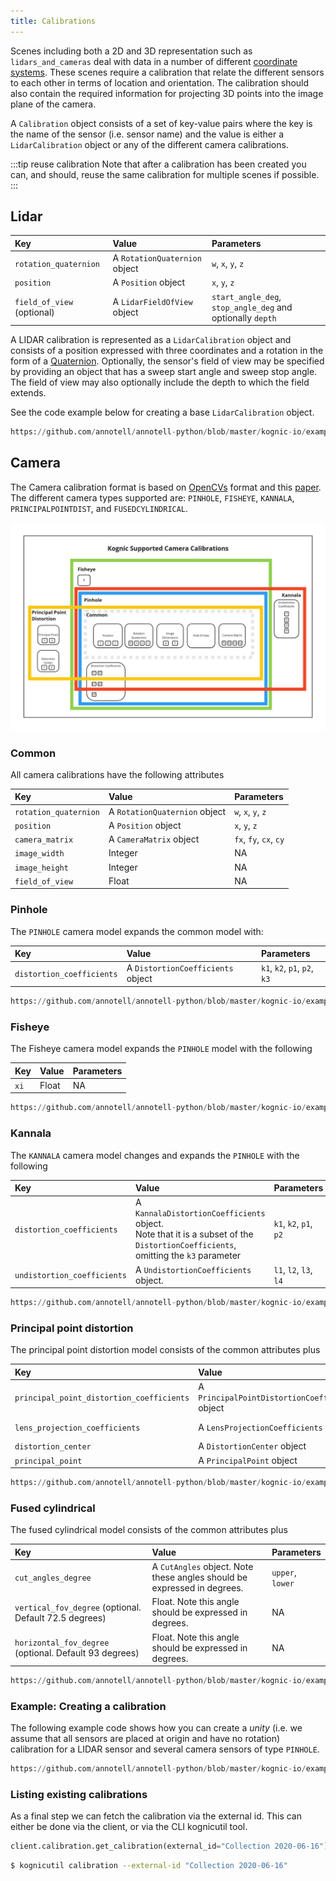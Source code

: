 ```yaml
---
title: Calibrations
---
```

Scenes including both a 2D and 3D representation such as `lidars_and_cameras` deal with data in a number of different 
[coordinate systems](coordinate_systems.md). These scenes require a calibration that relate the different sensors to
each other in terms of location and orientation. The calibration should also contain the required information for 
projecting 3D points into the image plane of the camera.

A `Calibration` object consists of a set of key-value pairs where the key is the name of the sensor (i.e. sensor name) 
and the value is either a `LidarCalibration` object or any of the different camera calibrations.

:::tip reuse calibration
Note that after a calibration has been created you can, and should, reuse the same calibration for multiple scenes if possible.
:::

## Lidar

| Key                        | Value                         | Parameters                                                 |
|:---------------------------|:------------------------------|:-----------------------------------------------------------|
| `rotation_quaternion`      | A `RotationQuaternion` object | `w`, `x`, `y`, `z`                                         |
| `position`                 | A `Position` object           | `x`, `y`, `z`                                              |
| `field_of_view` (optional) | A `LidarFieldOfView` object   | `start_angle_deg`, `stop_angle_deg` and optionally `depth` | 

A LIDAR calibration is represented as a `LidarCalibration` object and consists of a position expressed with three coordinates and a rotation
in the form of a [Quaternion](https://en.wikipedia.org/wiki/Quaternions_and_spatial_rotation). Optionally, the sensor's field of view may be
specified by providing an object that has a sweep start angle and sweep stop angle. The field of view may also optionally include the depth
to which the field extends.

See the code example below for creating a base `LidarCalibration` object.

```python reference
https://github.com/annotell/annotell-python/blob/master/kognic-io/examples/calibration/create_lidar_calibration.py
```

## Camera
The Camera calibration format is based on [OpenCVs](https://docs.opencv.org/3.4/d4/d94/tutorial_camera_calibration.html) format and
this [paper](http://www.robots.ox.ac.uk/~cmei/articles/single_viewpoint_calib_mei_07.pdf). The different camera types supported are: `PINHOLE`, `FISHEYE`, `KANNALA`, `PRINCIPALPOINTDIST`, and `FUSEDCYLINDRICAL`.

![Camera Calibrations commonality](camera-calibration.jpg)

### Common

All camera calibrations have the following attributes


| Key                   | Value                         | Parameters             |
|:----------------------|:------------------------------|:-----------------------|
| `rotation_quaternion` | A `RotationQuaternion` object | `w`, `x`, `y`, `z`     |
| `position`            | A `Position` object           | `x`, `y`, `z`          |
| `camera_matrix`       | A `CameraMatrix` object       | `fx`, `fy`, `cx`, `cy` |
| `image_width`         | Integer                       | NA                     |
| `image_height`        | Integer                       | NA                     |
| `field_of_view`       | Float                         | NA                     |

### Pinhole

The `PINHOLE` camera model expands the common model with:

| Key                       | Value                             | Parameters                   |
|:--------------------------|:----------------------------------|:-----------------------------|
| `distortion_coefficients` | A `DistortionCoefficients` object | `k1`, `k2`, `p1`, `p2`, `k3` |

```python reference
https://github.com/annotell/annotell-python/blob/master/kognic-io/examples/calibration/create_pinhole_calibration.py
```

### Fisheye
The Fisheye camera model expands the `PINHOLE` model with the following

| Key  | Value | Parameters |
|:-----|:------|:-----------|
| `xi` | Float | NA         |

```python reference
https://github.com/annotell/annotell-python/blob/master/kognic-io/examples/calibration/create_fisheye_calibration.py
```


### Kannala
The `KANNALA` camera model changes and expands the `PINHOLE` with the following

| Key                         | Value                                                                                                                                 | Parameters       |
|:----------------------------|:--------------------------------------------------------------------------------------------------------------------------------------|:-----------------|
| `distortion_coefficients`   | A `KannalaDistortionCoefficients` object. <br/> Note that it is a subset of the `DistortionCoefficients`, omitting the `k3` parameter | `k1`, `k2`, `p1`, `p2` |
| `undistortion_coefficients` | A `UndistortionCoefficients` object.                                                                                                  | `l1`, `l2`, `l3`, `l4` |

```python reference
https://github.com/annotell/annotell-python/blob/master/kognic-io/examples/calibration/create_kannala_calibration.py
```

### Principal point distortion

The principal point distortion model consists of the common attributes plus

| Key  | Value | Parameters |
|:-----|:------|:-----------|
| `principal_point_distortion_coefficients` | A `PrincipalPointDistortionCoefficients` object |`k1`, `k2` |
| `lens_projection_coefficients` | A `LensProjectionCoefficients` object |`c1`, `c2`,`c3`, `c4`,`c5`, `c6` |
| `distortion_center` | A `DistortionCenter` object |`x`, `y` |
| `principal_point` | A `PrincipalPoint` object |`x`, `y` |

```python reference
https://github.com/annotell/annotell-python/blob/master/kognic-io/examples/calibration/create_principal_point_distortion_calibration.py
```

### Fused cylindrical

The fused cylindrical model consists of the common attributes plus

| Key  | Value | Parameters |
|:-----|:------|:-----------|
| `cut_angles_degree` | A `CutAngles` object. Note these angles should be expressed in degrees. |`upper`, `lower` |
| `vertical_fov_degree`  (optional. Default 72.5 degrees)| Float. Note this angle should be expressed in degrees. | NA |
| `horizontal_fov_degree` (optional. Default 93 degrees) | Float. Note this angle should be expressed in degrees. | NA |

```python reference
https://github.com/annotell/annotell-python/blob/master/kognic-io/examples/calibration/create_fused_cylindrical_calibration.py
```

### Example: Creating a calibration

The following example code shows how you can create a *unity* (i.e. we assume that all sensors are placed at origin and have no rotation)
calibration for a LIDAR sensor and several camera sensors of type `PINHOLE`.

```python reference
https://github.com/annotell/annotell-python/blob/master/kognic-io/examples/calibration/calibration.py
```

### Listing existing calibrations

As a final step we can fetch the calibration via the external id. This can either be done via the client, or via the CLI 
kognicutil tool.

```python
client.calibration.get_calibration(external_id="Collection 2020-06-16")
```

```bash
$ kognicutil calibration --external-id "Collection 2020-06-16"
```
